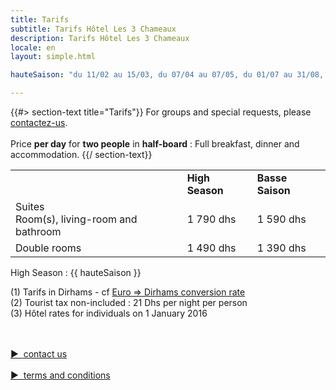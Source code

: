 ```yaml
---
title: Tarifs
subtitle: Tarifs Hôtel Les 3 Chameaux
description: Tarifs Hôtel Les 3 Chameaux
locale: en
layout: simple.html

hauteSaison: "du 11/02 au 15/03, du 07/04 au 07/05, du 01/07 au 31/08, du 27/10 au 08/11 et du 17/12 au 07/01"

---
```


{{#> section-text title="Tarifs"}}
For groups and special requests, please [contactez-us](#contact).
<br><br>
Price **per day** for **two people** in **half-board** : Full breakfast, dinner and accommodation.
{{/ section-text}}

<table>
    <tr>
        <td>&nbsp;</td>
        <td>
            <b>High Season</b>
            <div class="fa fa-info-circle tooltip-block" data-title="{{ hauteSaison }}">
            </div>
        </td>
        <td><b>Basse Saison</b></td>
    </tr>
    <tr>
        <td>
            <div class="tarif__title">Suites</div>
            Room(s), living-room and bathroom
        </td>
        <td>1 790 dhs</td>
        <td>1 590 dhs</td>
    </tr>
    <tr>
        <td>
            <div class="tarif__title">Double rooms</div>
        </td>
        <td>1 490 dhs</td>
        <td>1 390 dhs</td>
    </tr>
</table>

High Season : {{ hauteSaison }}

(1) Tarifs in Dirhams - cf <a href="https://www.google.fr/webhp?ie=UTF-8#q=1+EUR+en+MAD" target="_blank">Euro => Dirhams conversion rate</a>
<br>
(2) Tourist tax non-included : 21 Dhs per night per person
<br>
(3) Hôtel rates for individuals on 1 January 2016

<br><br>
<a class="button big" href="#contact" style="cursor: pointer;">▶&nbsp;&nbsp;contact us</a>
<br><br>
<a class="button small" href="/assets/CGV.pdf" style="cursor: pointer;">▶&nbsp;&nbsp;terms and conditions</a>
